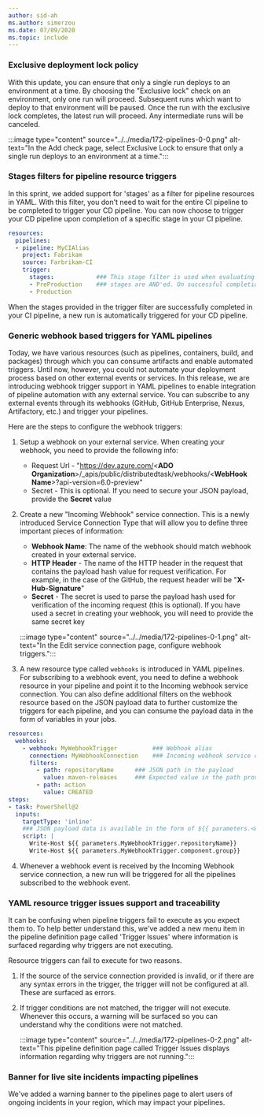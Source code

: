```yaml
---
author: sid-ah
ms.author: simerzou
ms.date: 07/09/2020
ms.topic: include
---
```


### Exclusive deployment lock policy

With this update, you can ensure that only a single run deploys to an environment at a time. By choosing the "Exclusive lock" check on an environment, only one run will proceed. Subsequent runs which want to deploy to that environment will be paused. Once the run with the exclusive lock completes, the latest run will proceed. Any intermediate runs will be canceled.

:::image type="content" source="../../media/172-pipelines-0-0.png" alt-text="In the Add check page, select Exclusive Lock to ensure that only a single run deploys to an environment at a time.":::

### Stages filters for pipeline resource triggers

In this sprint, we added support for 'stages' as a filter for pipeline resources in YAML. With this filter, you don't need to wait for the entire CI pipeline to be completed to trigger your CD pipeline. You can now choose to trigger your CD pipeline upon completion of a specific stage in your CI pipeline.

```yml
resources:
  pipelines:
  - pipeline: MyCIAlias  
    project: Fabrikam  
    source: Farbrikam-CI  
    trigger:    
      stages:            ### This stage filter is used when evaluating conditions for triggering your CD pipeline
      - PreProduction    ### stages are AND'ed. On successful completion of all the stages provided, your CD pipeline will be triggered. 
      - Production
```

When the stages provided in the trigger filter are successfully completed in your CI pipeline, a new run is automatically triggered for your CD pipeline.


### Generic webhook based triggers for YAML pipelines

Today, we have various resources (such as pipelines, containers, build, and packages) through which you can consume artifacts and enable automated triggers. Until now, however, you could not automate your deployment process based on other external events or services. In this release, we are introducing webhook trigger support in YAML pipelines to enable integration of pipeline automation with any external service. You can subscribe to any external events through its webhooks (GitHub, GitHub Enterprise, Nexus, Artifactory, etc.) and trigger your pipelines. 

Here are the steps to configure the webhook triggers:
1. Setup a webhook on your external service. When creating your webhook, you need to provide the following info:
    - Request Url - "https://dev.azure.com/<**ADO Organization**>/_apis/public/distributedtask/webhooks/<**WebHook Name**>?api-version=6.0-preview"
    - Secret - This is optional. If you need to secure your JSON payload, provide the **Secret** value
2. Create a new "Incoming Webhook" service connection. This is a newly introduced Service Connection Type that will allow you to define three important pieces of information:
    - **Webhook Name**: The name of the webhook should match webhook created in your external service.
    - **HTTP Header** - The name of the HTTP header in the request that contains the payload hash value for request verification. For example, in the case of the GitHub, the request header will be "**X-Hub-Signature**"
    - **Secret** - The secret is used to parse the payload hash used for verification of the incoming request (this is optional). If you have used a secret in creating your webhook, you will need to provide the same secret key  

    :::image type="content" source="../../media/172-pipelines-0-1.png" alt-text="In the Edit service connection page, configure webhook triggers.":::

3. A new resource type called `webhooks` is introduced in YAML pipelines. For subscribing to a webhook event, you need to define a webhook resource in your pipeline and point it to the Incoming webhook service connection. You can also define additional filters on the webhook resource based on the JSON payload data to further customize the triggers for each pipeline, and you can consume the payload data in the form of variables in your jobs.

```yml
resources:
  webhooks:
    - webhook: MyWebhookTrigger          ### Webhook alias
      connection: MyWebhookConnection    ### Incoming webhook service connection
      filters:
        - path: repositoryName      ### JSON path in the payload
          value: maven-releases     ### Expected value in the path provided
        - path: action
          value: CREATED
steps:
- task: PowerShell@2
  inputs:
    targetType: 'inline'
    ### JSON payload data is available in the form of ${{ parameters.<WebhookAlias>.<JSONPath>}}
    script: |
      Write-Host ${{ parameters.MyWebhookTrigger.repositoryName}}
      Write-Host ${{ parameters.MyWebhookTrigger.component.group}}
```

4. Whenever a webhook event is received by the Incoming Webhook service connection, a new run will be triggered for all the pipelines subscribed to the webhook event. 

### YAML resource trigger issues support and traceability

It can be confusing when pipeline triggers fail to execute as you expect them to. To help better understand this, we've added a new menu item in the pipeline definition page called 'Trigger Issues' where information is surfaced regarding why triggers are not executing.

Resource triggers can fail to execute for two reasons.

1. If the source of the service connection provided is invalid, or if there are any syntax errors in the trigger, the trigger will not be configured at all. These are surfaced as errors.
2. If trigger conditions are not matched, the trigger will not execute. Whenever this occurs, a warning will be surfaced so you can understand why the conditions were not matched.  

    :::image type="content" source="../../media/172-pipelines-0-2.png" alt-text="This pipeline definition page called Trigger Issues displays information regarding why triggers are not running.":::


### Banner for live site incidents impacting pipelines

We've added a warning banner to the pipelines page to alert users of ongoing incidents in your region, which may impact your pipelines. 

